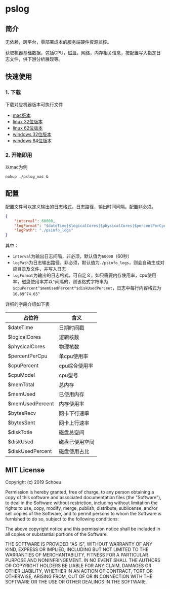 # pslog

## 简介
无依赖，跨平台，零部署成本的服务端硬件资源监控。

获取机器基础数据，包括CPU，磁盘，网络，内存相关信息，按配置写入指定日志文件，供下游分析展现等。

## 快速使用
### 1. 下载

下载对应机器版本可执行文件

- [mac版本](https://github.com/schoeu/psloger/raw/master/pslog_mac)
- [linux 32位版本](https://github.com/schoeu/pslog/raw/master/pslog_linux32)
- [linux 62位版本](https://github.com/schoeu/pslog/raw/master/pslog_linux64)
- [windows 32位版本](https://github.com/schoeu/pslog/raw/master/pslog_32.exe)
- [windows 64位版本](https://github.com/schoeu/pslog/raw/master/pslog_64.exe)

### 2. 开箱即用
以mac为例
```
nohup ./pslog_mac &
```

## 配置
配置文件可以定义输出的日志格式，日志路径，输出时间间隔。配置非必须。
``` json
{
    "interval": 60000,
    "logFormat": "$dateTime|$logicalCores|$physicalCores|$percentPerCpu|$cpuPercent|$cpuModel|$memTotal|$memUsed|$memUsedPercent|$bytesRecv|$bytesSent|$diskTotle|$diskUsed|$diskUsedPercent",
    "logPath": "./psinfo_logs"
}
```

其中：

- `interval`为输出日志间隔，非必须，默认值为`60000`（60秒）
- `logPath`为日志输出路径，非必须，默认值为`./psinfo_logs`，则会自动生成对应目录及文件，并写入日志
- `logFormat`为输出的日志格式，可自定义，如只需要内存使用率，cpu使用率，磁盘使用率并以`^`间隔的，则该格式字符串为`$cpuPercent^$memUsedPercent^$diskUsedPercent`，日志中每行内容格式为`16.69^74.65^`


详细的字段介绍如下表

|占位符|含义|
|--|--|
|$dateTime|日期时间戳|
|$logicalCores|逻辑核数|
|$physicalCores|物理核数|
|$percentPerCpu|单cpu使用率|
|$cpuPercent|cpu综合使用率|
|$cpuModel|cpu型号|
|$memTotal|总内存|
|$memUsed|已使用内存|
|$memUsedPercent|内存使用率|
|$bytesRecv|网卡下行速率|
|$bytesSent|网卡上行速率|
|$diskTotle|磁盘总空间|
|$diskUsed|磁盘已使用空间|
|$diskUsedPercent|磁盘使用占比|

## MIT License

Copyright (c) 2019 Schoeu

Permission is hereby granted, free of charge, to any person obtaining a copy
of this software and associated documentation files (the "Software"), to deal
in the Software without restriction, including without limitation the rights
to use, copy, modify, merge, publish, distribute, sublicense, and/or sell
copies of the Software, and to permit persons to whom the Software is
furnished to do so, subject to the following conditions:

The above copyright notice and this permission notice shall be included in all
copies or substantial portions of the Software.

THE SOFTWARE IS PROVIDED "AS IS", WITHOUT WARRANTY OF ANY KIND, EXPRESS OR
IMPLIED, INCLUDING BUT NOT LIMITED TO THE WARRANTIES OF MERCHANTABILITY,
FITNESS FOR A PARTICULAR PURPOSE AND NONINFRINGEMENT. IN NO EVENT SHALL THE
AUTHORS OR COPYRIGHT HOLDERS BE LIABLE FOR ANY CLAIM, DAMAGES OR OTHER
LIABILITY, WHETHER IN AN ACTION OF CONTRACT, TORT OR OTHERWISE, ARISING FROM,
OUT OF OR IN CONNECTION WITH THE SOFTWARE OR THE USE OR OTHER DEALINGS IN THE
SOFTWARE.
